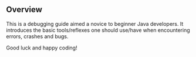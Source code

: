 ## Overview
This is a debugging guide aimed a novice to beginner Java developers. It introduces the basic tools/reflexes one should use/have when encountering errors, crashes and bugs.

Good luck and happy coding!
